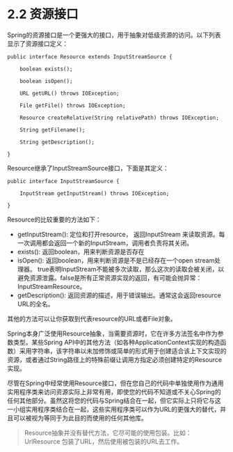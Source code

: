 # 2.2 资源接口

Spring的资源接口是一个更强大的接口，用于抽象对低级资源的访问。以下列表显示了资源接口定义：

~~~
public interface Resource extends InputStreamSource {

    boolean exists();

    boolean isOpen();

    URL getURL() throws IOException;

    File getFile() throws IOException;

    Resource createRelative(String relativePath) throws IOException;

    String getFilename();

    String getDescription();

}
~~~

Resource继承了InputStreamSource接口，下面是其定义：
~~~
public interface InputStreamSource {

    InputStream getInputStream() throws IOException;

}
~~~

Resource的比较重要的方法如下：

* getInputStream(): 定位和打开resource， 返回InputStream 来读取资源。每一次调用都会返回一个新的InputStream，调用者负责将其关闭。
* exists(): 返回boolean，用来判断资源是否存在
* isOpen(): 返回boolean，用来判断资源是不是已经存在一个open stream处理器。 true表明InputStream不能被多次读取，那么这次的读取会被关闭，以避免资源泄露。false是所有正常资源实现的返回，有可能会抛异常：InputStreamResource。
* getDescription(): 返回资源的描述，用于错误输出。通常这会返回resource URL的全名。

其他的方法可以让你获取到代表resource的URL或者File对象。

Spring本身广泛使用Resource抽象，当需要资源时，它在许多方法签名中作为参数类型。某些Spring API中的其他方法（如各种ApplicationContext实现的构造函数）采用字符串，该字符串以未加修饰或简单的形式用于创建适合该上下文实现的资源，或者通过String路径上的特殊前缀让调用方指定必须创建特定的Resource实现。

尽管在Spring中经常使用Resource接口，但在您自己的代码中单独使用作为通用实用程序类来访问资源实际上非常有用，即使您的代码不知道或不关心Spring的任何其他部分。虽然这将您的代码与Spring结合在一起，但它实际上只将它与这一小组实用程序类结合在一起，这些实用程序类可以作为URL的更强大的替代，并且可以被视为等同于为此目的而使用的任何其他库。

>Resource抽象并没有替代方法，它尽可能的使用包装。比如：UrlResource 包装了URL，然后使用被包装的URL去工作。

